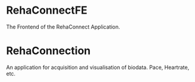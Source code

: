 # RehaConnectFE
The Frontend of the RehaConnect Application.

# RehaConnection

An application for acquisition and visualisation of biodata. Pace, Heartrate, etc.
